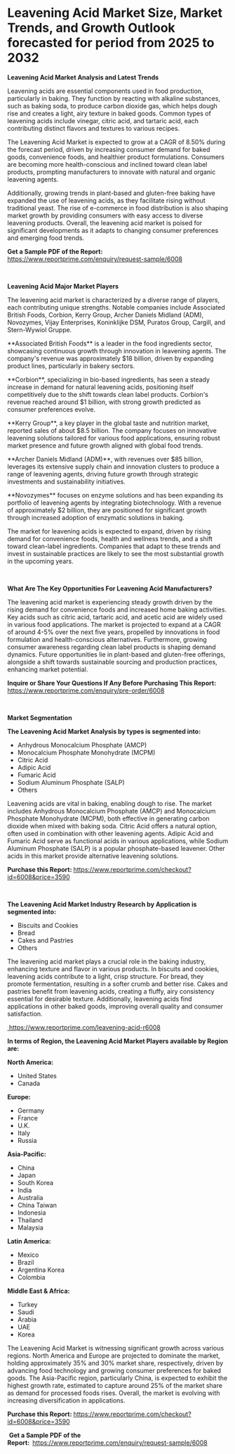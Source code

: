 <p><h1>Leavening Acid Market Size, Market Trends, and Growth Outlook forecasted for period from 2025 to 2032</h1></p><p><strong>Leavening Acid Market Analysis and Latest Trends</strong></p>
<p><p>Leavening acids are essential components used in food production, particularly in baking. They function by reacting with alkaline substances, such as baking soda, to produce carbon dioxide gas, which helps dough rise and creates a light, airy texture in baked goods. Common types of leavening acids include vinegar, citric acid, and tartaric acid, each contributing distinct flavors and textures to various recipes. </p><p>The Leavening Acid Market is expected to grow at a CAGR of 8.50% during the forecast period, driven by increasing consumer demand for baked goods, convenience foods, and healthier product formulations. Consumers are becoming more health-conscious and inclined toward clean label products, prompting manufacturers to innovate with natural and organic leavening agents. </p><p>Additionally, growing trends in plant-based and gluten-free baking have expanded the use of leavening acids, as they facilitate rising without traditional yeast. The rise of e-commerce in food distribution is also shaping market growth by providing consumers with easy access to diverse leavening products. Overall, the leavening acid market is poised for significant developments as it adapts to changing consumer preferences and emerging food trends.</p></p>
<p><strong>Get a Sample PDF of the Report:&nbsp;</strong> <a href="https://www.reportprime.com/enquiry/request-sample/6008?utm_campaign=4437&utm_medium=2&utm_source=Github&utm_content=ia&utm_term=14052025&utm_id=leavening-acid">https://www.reportprime.com/enquiry/request-sample/6008</a></p>
<p>&nbsp;</p>
<p><strong>Leavening Acid Major Market Players</strong></p>
<p><p>The leavening acid market is characterized by a diverse range of players, each contributing unique strengths. Notable companies include Associated British Foods, Corbion, Kerry Group, Archer Daniels Midland (ADM), Novozymes, Vijay Enterprises, Koninklijke DSM, Puratos Group, Cargill, and Stern-Wywiol Gruppe.</p><p>**Associated British Foods** is a leader in the food ingredients sector, showcasing continuous growth through innovation in leavening agents. The company's revenue was approximately $18 billion, driven by expanding product lines, particularly in bakery sectors.</p><p>**Corbion**, specializing in bio-based ingredients, has seen a steady increase in demand for natural leavening acids, positioning itself competitively due to the shift towards clean label products. Corbion's revenue reached around $1 billion, with strong growth predicted as consumer preferences evolve.</p><p>**Kerry Group**, a key player in the global taste and nutrition market, reported sales of about $8.5 billion. The company focuses on innovative leavening solutions tailored for various food applications, ensuring robust market presence and future growth aligned with global food trends.</p><p>**Archer Daniels Midland (ADM)**, with revenues over $85 billion, leverages its extensive supply chain and innovation clusters to produce a range of leavening agents, driving future growth through strategic investments and sustainability initiatives.</p><p>**Novozymes** focuses on enzyme solutions and has been expanding its portfolio of leavening agents by integrating biotechnology. With a revenue of approximately $2 billion, they are positioned for significant growth through increased adoption of enzymatic solutions in baking.</p><p>The market for leavening acids is expected to expand, driven by rising demand for convenience foods, health and wellness trends, and a shift toward clean-label ingredients. Companies that adapt to these trends and invest in sustainable practices are likely to see the most substantial growth in the upcoming years.</p></p>
<p>&nbsp;</p>
<p><strong>What Are The Key Opportunities For Leavening Acid Manufacturers?</strong></p>
<p><p>The leavening acid market is experiencing steady growth driven by the rising demand for convenience foods and increased home baking activities. Key acids such as citric acid, tartaric acid, and acetic acid are widely used in various food applications. The market is projected to expand at a CAGR of around 4-5% over the next five years, propelled by innovations in food formulation and health-conscious alternatives. Furthermore, growing consumer awareness regarding clean label products is shaping demand dynamics. Future opportunities lie in plant-based and gluten-free offerings, alongside a shift towards sustainable sourcing and production practices, enhancing market potential.</p></p>
<p><strong>Inquire or Share Your Questions If Any Before Purchasing This Report:</strong> <a href="https://www.reportprime.com/enquiry/pre-order/6008?utm_campaign=4437&utm_medium=2&utm_source=Github&utm_content=ia&utm_term=14052025&utm_id=leavening-acid">https://www.reportprime.com/enquiry/pre-order/6008</a></p>
<p>&nbsp;</p>
<p><strong>Market Segmentation</strong></p>
<p><strong>The Leavening Acid Market Analysis by types is segmented into:</strong></p>
<p><ul><li>Anhydrous Monocalcium Phosphate (AMCP)</li><li>Monocalcium Phosphate Monohydrate (MCPM)</li><li>Citric Acid</li><li>Adipic Acid</li><li>Fumaric Acid</li><li>Sodium Aluminum Phosphate (SALP)</li><li>Others</li></ul></p>
<p><p>Leavening acids are vital in baking, enabling dough to rise. The market includes Anhydrous Monocalcium Phosphate (AMCP) and Monocalcium Phosphate Monohydrate (MCPM), both effective in generating carbon dioxide when mixed with baking soda. Citric Acid offers a natural option, often used in combination with other leavening agents. Adipic Acid and Fumaric Acid serve as functional acids in various applications, while Sodium Aluminum Phosphate (SALP) is a popular phosphate-based leavener. Other acids in this market provide alternative leavening solutions.</p></p>
<p><strong>Purchase this Report:&nbsp;</strong><a href="https://www.reportprime.com/checkout?id=6008&price=3590&utm_campaign=4437&utm_medium=2&utm_source=Github&utm_content=ia&utm_term=14052025&utm_id=leavening-acid">https://www.reportprime.com/checkout?id=6008&price=3590</a></p>
<p>&nbsp;</p>
<p><strong>The Leavening Acid Market Industry Research by Application is segmented into:</strong></p>
<p><ul><li>Biscuits and Cookies</li><li>Bread</li><li>Cakes and Pastries</li><li>Others</li></ul></p>
<p><p>The leavening acid market plays a crucial role in the baking industry, enhancing texture and flavor in various products. In biscuits and cookies, leavening acids contribute to a light, crisp structure. For bread, they promote fermentation, resulting in a softer crumb and better rise. Cakes and pastries benefit from leavening acids, creating a fluffy, airy consistency essential for desirable texture. Additionally, leavening acids find applications in other baked goods, improving overall quality and consumer satisfaction.</p></p>
<p><a href="https://www.reportprime.com/leavening-acid-r6008?utm_campaign=4437&utm_medium=2&utm_source=Github&utm_content=ia&utm_term=14052025&utm_id=leavening-acid">&nbsp;https://www.reportprime.com/leavening-acid-r6008</a></p>
<p><strong>In terms of Region, the Leavening Acid Market Players available by Region are:</strong></p>
<p>
    <p> <strong> North America: </strong>
        <ul>
            <li>United States</li>
            <li>Canada</li>
        </ul>
        </p> 
    <p> <strong> Europe: </strong>
        <ul>
            <li>Germany</li>
            <li>France</li>
            <li>U.K.</li>
            <li>Italy</li>
            <li>Russia</li>
        </ul>
        </p> 
    <p> <strong> Asia-Pacific: </strong>
        <ul>
            <li>China</li>
            <li>Japan</li>
            <li>South Korea</li>
            <li>India</li>
            <li>Australia</li>
            <li>China Taiwan</li>
            <li>Indonesia</li>
            <li>Thailand</li>
            <li>Malaysia</li>
        </ul>
        </p> 
    <p> <strong> Latin America: </strong>
        <ul>
            <li>Mexico</li>
            <li>Brazil</li>
            <li>Argentina Korea</li>
            <li>Colombia</li>
        </ul>
        </p> 
    <p> <strong> Middle East & Africa: </strong>
        <ul>
            <li>Turkey</li>
            <li>Saudi</li>
            <li>Arabia</li>
            <li>UAE</li>
            <li>Korea</li>
        </ul>
    </p>
    </p>
<p><p>The Leavening Acid Market is witnessing significant growth across various regions. North America and Europe are projected to dominate the market, holding approximately 35% and 30% market share, respectively, driven by advancing food technology and growing consumer preferences for baked goods. The Asia-Pacific region, particularly China, is expected to exhibit the highest growth rate, estimated to capture around 25% of the market share as demand for processed foods rises. Overall, the market is evolving with increasing diversification in applications.</p></p>
<p><strong>Purchase this Report: </strong><a href="https://www.reportprime.com/checkout?id=6008&price=3590&utm_campaign=4437&utm_medium=2&utm_source=Github&utm_content=ia&utm_term=14052025&utm_id=leavening-acid">https://www.reportprime.com/checkout?id=6008&price=3590</a></p>
<p>&nbsp;<strong>Get a Sample PDF of the Report:&nbsp;&nbsp;</strong><a href="https://www.reportprime.com/enquiry/request-sample/6008?utm_campaign=4437&utm_medium=2&utm_source=Github&utm_content=ia&utm_term=14052025&utm_id=leavening-acid">https://www.reportprime.com/enquiry/request-sample/6008</a></p>
<p><strong></strong></p>
<p><p></p><p></p><p></p></p>